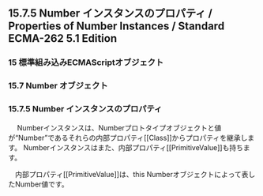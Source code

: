 15.7.5 Number インスタンスのプロパティ / Properties of Number Instances / Standard ECMA-262 5.1 Edition
-------------------------------------------------------------------------------------------------------

### 15 標準組み込みECMAScriptオブジェクト

### 15.7 Number オブジェクト

### 15.7.5 Number インスタンスのプロパティ

　 Numberインスタンスは、Numberプロトタイプオブジェクトと値が“Number”であるそれらの内部プロパティ[[Class]]からプロパティを継承します。 Numberインスタンスはまた、内部プロパティ[[PrimitiveValue]]も持ちます。

　内部プロパティ[[PrimitiveValue]]は、this Numberオブジェクトによって表したNumber値です。
